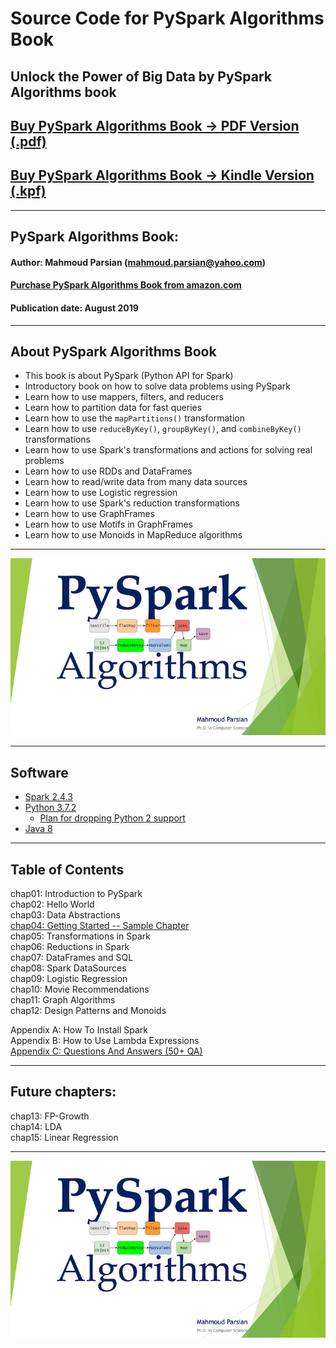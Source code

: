 # Source Code for PySpark Algorithms Book

## Unlock the Power of Big Data by PySpark Algorithms book

## [Buy PySpark Algorithms Book &rarr; PDF Version (.pdf)](https://www.amazon.com/PySpark-Algorithms-Mahmoud-Parsian-ebook/dp/B07WQHTVCJ/)

## [Buy PySpark Algorithms Book &rarr; Kindle Version (.kpf)](https://www.amazon.com/dp/B07X4B2218/ref=sr_1_2)

---


## PySpark Algorithms Book:
#### Author: Mahmoud Parsian (<mahmoud.parsian@yahoo.com>)
#### [Purchase PySpark Algorithms Book from amazon.com](https://www.amazon.com/dp/B07X4B2218/ref=sr_1_2)
#### Publication date: August 2019

---

## About PySpark Algorithms Book
* This book is about PySpark (Python API for Spark)
* Introductory book on how to solve data problems using PySpark
* Learn how to use mappers, filters, and reducers
* Learn how to partition data for fast queries
* Learn how to use the `mapPartitions()` transformation
* Learn how to use `reduceByKey()`, `groupByKey()`, and `combineByKey()` transformations
* Learn how to use Spark's transformations and actions for solving real problems
* Learn how to use RDDs and DataFrames
* Learn how to read/write data from many data sources
* Learn how to use Logistic regression
* Learn how to use Spark's reduction transformations
* Learn how to use GraphFrames
* Learn how to use Motifs in GraphFrames
* Learn how to use Monoids in MapReduce algorithms 

---

[![PySpark Algorithms Book](./images/pyspark_algorithms0.jpg)](https://www.amazon.com/PySpark-Algorithms-Mahmoud-Parsian-ebook/dp/B07WQHTVCJ/)

---

## Software

* [Spark 2.4.3](http://spark.apache.org)
* [Python 3.7.2](https://www.python.org/ftp/python/3.7.4/python-3.7.4-macosx10.9.pkg)
	* [Plan for dropping Python 2 support](http://spark.apache.org/news/plan-for-dropping-python-2-support.html)
* [Java 8](https://www.oracle.com/technetwork/java/javase/downloads/jdk8-downloads-2133151.html)

---

## Table of Contents

chap01: Introduction to PySpark  
chap02: Hello World  
chap03: Data Abstractions  
[chap04: Getting Started -- Sample Chapter](./sample_chapters/)  
chap05: Transformations in Spark  
chap06: Reductions in Spark  
chap07: DataFrames and SQL  
chap08: Spark DataSources  
chap09: Logistic Regression  
chap10: Movie Recommendations  
chap11: Graph Algorithms  
chap12: Design Patterns and Monoids  

Appendix A: How To Install Spark  
Appendix B: How to Use Lambda Expressions  
[Appendix C: Questions And Answers (50+ QA)](./sample_chapters/) 

---

## Future chapters:

chap13: FP-Growth  
chap14: LDA  
chap15: Linear Regression  

[//]: # (metadata:)
[//]: # (Spark, PySpark, Python, GraphFrames, Distributed Computing)
[//]: # (MapReduce, Distributed Algorithms, map, mappers, filters, reduce, reducers, reductions)
[//]: # (partitioners, partitioning data, data partitioner, Parquet, NoSQL)
[//]: # (big data, Transformations, Actions, RDDs, DataFrames, SQL, Graph Algorithms)
[//]: # (Data Abstractions, Reductions in Spark, Design Patterns and Monoids)
[//]: # (Machine Learning, Logistic Regression, Spark Data Sources)
[//]: # (Resilient Distributed Datasets, Partitioning, Data Partitioning)

---

[![PySpark Algorithms Book](./images/pyspark_algorithms0.jpg)](https://www.amazon.com/PySpark-Algorithms-Mahmoud-Parsian-ebook/dp/B07WQHTVCJ/)
